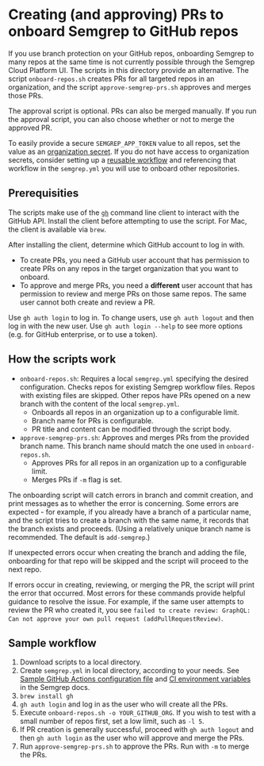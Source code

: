 # Creating (and approving) PRs to onboard Semgrep to GitHub repos

If you use branch protection on your GitHub repos, onboarding Semgrep to many repos at the same time is not currently possible through the Semgrep Cloud Platform UI. The scripts in this directory provide an alternative. The script `onboard-repos.sh` creates PRs for all targeted repos in an organization, and the script `approve-semgrep-prs.sh` approves and merges those PRs.

The approval script is optional. PRs can also be merged manually. If you run the approval script, you can also choose whether or not to merge the approved PR.

To easily provide a secure `SEMGREP_APP_TOKEN` value to all repos, set the value as an [organization secret](https://docs.github.com/en/actions/security-guides/using-secrets-in-github-actions#creating-secrets-for-an-organization). If you do not have access to organization secrets, consider setting up a [reusable workflow](https://semgrep.dev/docs/kb/semgrep-ci/github-reusable-workflows-semgrep/) and referencing that workflow in the `semgrep.yml` you will use to onboard other repositories.

## Prerequisities

The scripts make use of the [`gh`](https://cli.github.com/manual/gh) command line client to interact with the GitHub API. Install the client before attempting to use the script. For Mac, the client is available via `brew`.

After installing the client, determine which GitHub account to log in with.

* To create PRs, you need a GitHub user account that has permission to create PRs on any repos in the target organization that you want to onboard.
* To approve and merge PRs, you need a **different** user account that has permission to review and merge PRs on those same repos. The same user cannot both create and review a PR.

Use `gh auth login` to log in. To change users, use `gh auth logout` and then log in with the new user. Use `gh auth login --help` to see more options (e.g. for GitHub enterprise, or to use a token).

## How the scripts work

* `onboard-repos.sh`: Requires a local `semgrep.yml` specifying the desired configuration. Checks repos for existing Semgrep workflow files. Repos with existing files are skipped. Other repos have PRs opened on a new branch with the content of the local `semgrep.yml`.
  * Onboards all repos in an organization up to a configurable limit.
  * Branch name for PRs is configurable.
  * PR title and content can be modified through the script body.
* `approve-semgrep-prs.sh`: Approves and merges PRs from the provided branch name. This branch name should match the one used in `onboard-repos.sh`.
  * Approves PRs for all repos in an organization up to a configurable limit.
  * Merges PRs if `-m` flag is set.

The onboarding script will catch errors in branch and commit creation, and print messages as to whether the error is concerning. Some errors are expected - for example, if you already have a branch of a particular name, and the script tries to create a branch with the same name, it records that the branch exists and proceeds. (Using a relatively unique branch name is recommended. The default is `add-semgrep`.)

If unexpected errors occur when creating the branch and adding the file, onboarding for that repo will be skipped and the script will proceed to the next repo.

If errors occur in creating, reviewing, or merging the PR, the script will print the error that occurred. Most errors for these commands provide helpful guidance to resolve the issue. For example, if the same user attempts to review the PR who created it, you see `failed to create review: GraphQL: Can not approve your own pull request (addPullRequestReview)`.

## Sample workflow

1. Download scripts to a local directory.
2. Create `semgrep.yml` in local directory, according to your needs. See [Sample GitHub Actions configuration file](https://semgrep.dev/docs/semgrep-ci/sample-ci-configs/#sample-github-actions-configuration-file) and [CI environment variables](https://semgrep.dev/docs/semgrep-ci/ci-environment-variables/) in the Semgrep docs.
3. `brew install gh`
4. `gh auth login` and log in as the user who will create all the PRs.
5. Execute `onboard-repos.sh -o YOUR_GITHUB_ORG`. If you wish to test with a small number of repos first, set a low limit, such as `-l 5`.
6. If PR creation is generally successful, proceed with `gh auth logout` and then `gh auth login` as the user who will approve and merge the PRs.
7. Run `approve-semgrep-prs.sh` to approve the PRs. Run with `-m` to merge the PRs.